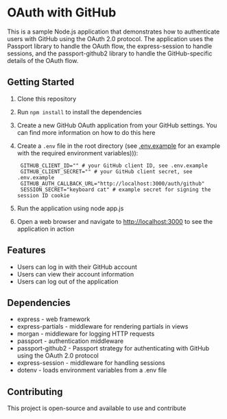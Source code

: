 # OAuth with GitHub

This is a sample Node.js application that demonstrates how to authenticate users with GitHub using the OAuth 2.0 protocol. The application uses the Passport library to handle the OAuth flow, the express-session to handle sessions, and the passport-github2 library to handle the GitHub-specific details of the OAuth flow.

## Getting Started

1. Clone this repository
2. Run `npm install` to install the dependencies
3. Create a new GitHub OAuth application from your GitHub settings. You can find more information on how to do this here
4. Create a `.env` file in the root directory (see [.env.example](./.env.example) for an example with the required environment variables))):

        GITHUB_CLIENT_ID="" # your GitHub client ID, see .env.example
        GITHUB_CLIENT_SECRET="" # your GitHub client secret, see .env.example
        GITHUB_AUTH_CALLBACK_URL="http://localhost:3000/auth/github"
        SESSION_SECRET="keyboard cat" # example secret for signing the session ID cookie

5. Run the application using node app.js
6. Open a web browser and navigate to <http://localhost:3000> to see the application in action

## Features

- Users can log in with their GitHub account
- Users can view their account information
- Users can log out of the application

## Dependencies

- express - web framework
- express-partials - middleware for rendering partials in views
- morgan - middleware for logging HTTP requests
- passport - authentication middleware
- passport-github2 - Passport strategy for authenticating with GitHub using the OAuth 2.0 protocol
- express-session - middleware for handling sessions
- dotenv - loads environment variables from a .env file

## Contributing

This project is open-source and available to use and contribute
